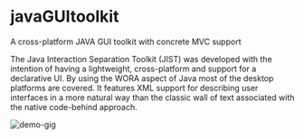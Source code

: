 # javaGUItoolkit
A cross-platform JAVA GUI toolkit with concrete MVC support

The Java Interaction
Separation Toolkit (JIST) was developed with the intention
of having a lightweight, cross-platform and support for a
declarative UI. By using the WORA aspect of Java most of
the desktop platforms are covered. It features XML support
for describing user interfaces in a more natural way than the
classic wall of text associated with the native code-behind
approach.

![demo-gig](./resources/jistdemo.gif)
